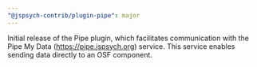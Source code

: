 ```yaml
---
"@jspsych-contrib/plugin-pipe": major
---
```


Initial release of the Pipe plugin, which facilitates communication with the Pipe My Data (https://pipe.jspsych.org) service. This service enables sending data directly to an OSF component.
